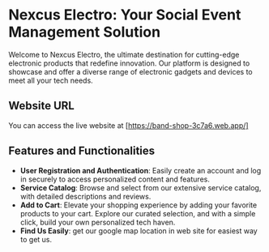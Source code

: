 # Nexcus Electro: Your Social Event Management Solution

Welcome to Nexcus Electro, the ultimate destination for cutting-edge electronic products that redefine innovation. Our platform is designed to showcase and offer a diverse range of electronic gadgets and devices to meet all your tech needs.

## Website URL

You can access the live website at [https://band-shop-3c7a6.web.app/]

## Features and Functionalities

- **User Registration and Authentication**: Easily create an account and log in securely to access personalized content and features.
- **Service Catalog**: Browse and select from our extensive service catalog, with detailed descriptions and reviews.
- **Add to Cart**: Elevate your shopping experience by adding your favorite products to your cart. Explore our curated selection, and with a simple click, build your own personalized tech haven.
- **Find Us Easily**: get our google map location in web site for easiest way to get us.